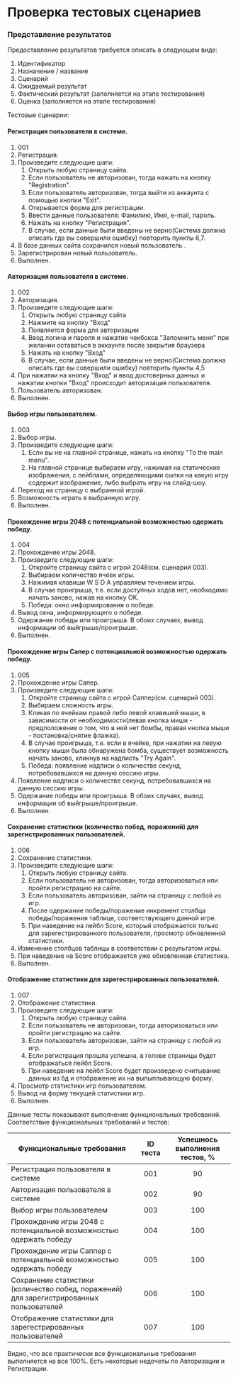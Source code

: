 # Проверка тестовых сценариев

### Представление результатов

Предоставление результатов требуется описать в следующем виде:

1. Идентификатор
2. Назначение / название
3. Сценарий
4. Ожидаемый результат
5. Фактический результат (заполняется на этапе тестирования)
6. Оценка (заполняется на этапе тестирования)

Тестовые сценарии:

#### Регистрация пользователя в системе.

1. 001
2. Регистрация.
3. Произведите следующие шаги:
   1. Открыть любую страницу сайта.
   2. Если пользователь не авторизован, тогда нажать на кнопку "Registration".
   3. Если пользователь авторизован, тогда выйти из аккаунта с помощью кнопки "Exit".
   5. Открывается форма для регистрации.
   6. Ввести данные пользователя: Фамилию, Имя, e-mail, пароль.
   7. Нажать на кнопку "Регистрация".
   8. В случае, если данные были введены не верно(Система должна описать где вы совершили ошибку) повторить пункты 6,7.
4. В базе данных сайта сохранился новый пользователь .
5. Зарегистрирован новый пользователь.
6. Выполнен.

#### Авторизация пользователя в системе.

1. 002
2. Авторизация.
3. Произведите следующие шаги:
   1. Открыть любую страницу сайта
   2. Нажмите на кнопку "Вход"
   3. Появляется форма для авторизации
   4. Ввод логина и пароля и нажатие чекбокса "Запомнить меня" при желании оставаться в аккаунте после закрытия браузера
   5. Нажать на кнопку "Вход"
   6. В случае, если данные были введены не верно(Система должна описать где вы совершили ошибку) повторить пункты 4,5
4. При нажатии на кнопку "Вход" и ввод достоверных данных и нажатии кнопки "Вход" происходит авторизация пользователя.
5. Пользователь авторизован.
6. Выполнен.

#### Выбор игры пользователем.

1. 003
2. Выбор игры.
3. Произведите следующие шаги:
   1. Если вы не на главной странице, нажать на кнопку "To the main menu".
   2. На главной странице выбираем игру, нажимая на статические изображения, с лейблами, определяющими сылки на какую игру содержит изображение, либо выбрать игру на слайд-шоу.
4. Переход на страницу с выбранной игрой.
5. Возможность играть в выбранную игру.
6. Выполнен.

#### Прохождение игры 2048 с потенциальной возможностью одержать победу.

1. 004
2. Прохождение игры 2048.
3. Произведите следующие шаги:
   1. Откройте страницу сайта с игрой 2048(см. сценарий 003).
   2. Выбираем количество ячеек игры.
   3. Нажимая клавиши W S D A управляем течением игры.
   4. В случае проигрыша, т.е. если доступных ходов нет, необходимо начать заново, нажав на кнопку OK.
   5. Победа: окно информирования о победе.
4. Вывод окна, информирующего о победе.
5. Одержание победы или проигрыша. В обоих случаях, вывод информации об выйгрыше/проигрыше.
6. Выполнен.

#### Прохождение игры Сапер с потенциальной возможностью одержать победу.

1. 005
2. Прохождение игры Сапер.
3. Произведите следующие шаги:
   1. Откройте страницу сайта с игрой Саппер(см. сценарий 003).
   2. Выбираем сложность игры.
   3. Кликая по ячейкам правой либо левой клавишей мыши, в зависимости от необходимости(левая кнопка миши - предположение о том, что в ней нет бомбы, правая кнопка мыши - постановка/снятие флажка).
   4. В случае проигрыша, т.е. если в ячейке, при нажатии на левую кнопку мыши была обнаружена бомба, существует возможность начать заново, кликнув на надписть "Try Again".
   5. Победа: появление надписи о количестве секунд, потребовавшихся на данную сессию игры.
4. Появление надписи о количестве секунд, потребовавшихся на данную сессию игры.
5. Одержание победы или проигрыша. В обоих случаях, вывод информации об выйгрыше/проигрыше.
6. Выполнен.

#### Сохранение статистики (количество побед, поражений) для зарегистрированных пользователей.

1. 006
2. Сохранение статистики.
3. Произведите следующие шаги:
   1. Открыть любую страницу сайта.
   2. Если пользователь не авторизован, тогда авторизоваться или пройти регистрацию на сайте.
   3. Если пользователь авторизован, зайти на страницу с любой из игр.
   4. После одержание победы/поражение инкремент столбца победы/поражения таблице, соответствующего данной игре.
   5. При наведение на лейбл Score, который отображается только для зарегестрированного пользователя, просмотр обновленной статистики.
4. Изменение столбцов таблицы в соответствии с результатом игры.
5. При наведение на Score отображается уже обновленная статистика.
6. Выполнен.

#### Отображение статистики для зарегестрированных пользователей.

1. 007
2. Отображение статистики.
3. Произведите следующие шаги:
   1. Открыть любую страницу сайта.
   2. Если пользователь не авторизован, тогда авторизоваться или пройти регистрацию на сайте.
   3. Если пользователь авторизован, зайти на страницу с любой из игр.
   4. Если регистрация прошла успешна, в голове страницы будет отображаться лейбл Score.
   5. При наведение на лейбл Score будет произведено считывание данных из бд и отображение их на выпыплывающую форму.
4. Просмотр статистики игр пользователем.
5. Вывод на форму текущей статистики игр.
6. Выполнен.


Данные тесты показывают выполнение функциональных требований. Соответствие функциональных требований и тестов:

| Функциональные требования                | ID теста | Успешнось выполнения тестов, % |
| ---------------------------------------- | :------: | :----------------------------: |
| Регистрация пользователя в системе		           |    001    |  90  | 
| Авторизация пользователя в системе                 |    002    |  90  |
| Выбор игры пользователем                |    003    |  100  |
| Прохождение игры 2048 с потенциальной возможностью одержать победу                 |    004    |  100  |
| Прохождение игры Саппер с потенциальной возможностью одержать победу               |    005    |  100 |
| Сохранение статистики (количество побед, поражений) для зарегистрированных пользователей |    006   | 100 |
| Отображение статистики для зарегестрированных пользователей               |    007    |  100  |

Видно, что все практически все функциональные требования выполняется на все 100%. Есть некоторые недочеты по Авторизации и Регистрации.
